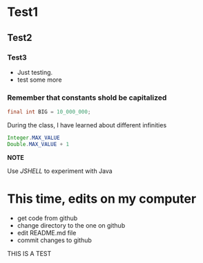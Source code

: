 # Test1
## Test2
### Test3
* Just testing.
* test some more
### Remember that constants shold be capitalized

```java
final int BIG = 10_000_000;
```

During the class, I have learned about different infinities

```java
Integer.MAX_VALUE
Double.MAX_VALUE + 1
```

**NOTE**

Use *JSHELL* to experiment with Java

# This time, edits on my computer

* get code from github
* change directory to the one on github
* edit README.md file
* commit changes to github

THIS IS A TEST